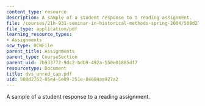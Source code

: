 ```yaml
---
content_type: resource
description: A sample of a student response to a reading assignment.
file: /courses/21h-931-seminar-in-historical-methods-spring-2004/508d276205e46e09251e84684aa927a2_dvs_unred_cap.pdf
file_type: application/pdf
learning_resource_types:
- Assignments
ocw_type: OCWFile
parent_title: Assignments
parent_type: CourseSection
parent_uid: 7b933772-9dc2-bdb9-492a-550e01885df7
resourcetype: Document
title: dvs_unred_cap.pdf
uid: 508d2762-05e4-6e09-251e-84684aa927a2
---
```

A sample of a student response to a reading assignment.

